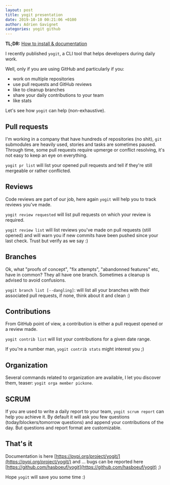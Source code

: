 ```yaml
---
layout: post
title: yogit presentation
date: 2019-10-10 00:21:06 +0100
author: Adrien Gavignet
categories: yogit github
---
```


**TL;DR:** [How to install & documentation](https://pypi.org/project/yogit/)

I recently published `yogit`, a CLI tool that helps developers during daily work.

Well, only if you are using GitHub and particularly if you:

* work on multiple repositories
* use pull requests and GitHub reviews
* like to cleanup branches
* share your daily contributions to your team
* like stats

Let's see how `yogit` can help (non-exhaustive).

## Pull requests

I'm working in a company that have hundreds of repositories (no shit), `git` submodules are heavily used, stories and tasks are sometimes paused. Through time, some pull requests require upmerge or conflict resolving, it's not easy to keep an eye on everything.

`yogit pr list` will list your opened pull requests and tell if they're still mergeable or rather conflicted.

## Reviews

Code reviews are part of our job, here again `yogit` will help you to track reviews you've made.

`yogit review requested` will list pull requests on which your review is required.

`yogit review list` will list reviews you've made on pull requests (still opened) and will warn you if new commits have been pushed since your last check. Trust but verify as we say :)

## Branches

Ok, what "proofs of concept", "fix attempts", "abandonned features" etc, have in common? They all have one branch. Sometimes a cleanup is advised to avoid confusions.

`yogit branch list [--dangling]`: will list all your branches with their associated pull requests, if none, think about it and clean :)

## Contributions

From GitHub point of view, a contribution is either a pull request opened or a review made.

`yogit contrib list` will list your contributions for a given date range.

If you're a number man, `yogit contrib stats` might interest you ;)

## Organization

Several commands related to organization are available, I let you discover them, teaser: `yogit orga member pickone`.

## SCRUM

If you are used to write a daily report to your team, `yogit scrum report` can help you achieve it. By default it will ask you few questions (today/blockers/tomorrow questions) and append your contributions of the day. But questions and report format are customizable.

## That's it

Documentation is here [https://pypi.org/project/yogit/](https://pypi.org/project/yogit/) and ... bugs can be reported here [https://github.com/hasboeuf/yogit](https://github.com/hasboeuf/yogit) ;)

Hope `yogit` will save you some time :)
